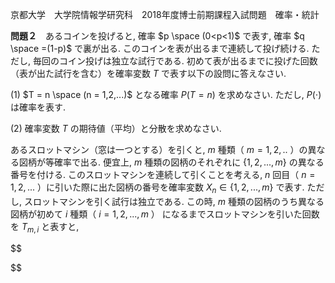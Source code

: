 京都大学　大学院情報学研究科　2018年度博士前期課程入試問題　確率・統計

**問題２**　あるコインを投げると, 確率 $p \space (0<p<1)$ で表す, 確率 $q \space =(1-p)$ で裏が出る. このコインを表が出るまで連続して投げ続ける. ただし, 毎回のコイン投げは独立な試行である. 初めて表が出るまでに投げた回数（表が出た試行を含む）を確率変数 $T$ で表す以下の設問に答えなさい.

(1) $T = n \space (n = 1,2,...)$ となる確率 $P(T=n)$ を求めなさい. ただし, $P(\cdot)$ は確率を表す.

(2) 確率変数 $T$ の期待値（平均）と分散を求めなさい.

あるスロットマシン（窓は一つとする）を引くと, $m$ 種類（ $m=1,2,..$ ）の異なる図柄が等確率で出る. 便宜上, $m$ 種類の図柄のそれぞれに $\{1,2,...,m\}$ の異なる番号を付ける. このスロットマシンを連続して引くことを考える, $n$ 回目（ $n=1,2,...$ ）に引いた際に出た図柄の番号を確率変数 $X_n \in \{1,2,...,m\}$ で表す. ただし, スロットマシンを引く試行は独立である. この時, $m$ 種類の図柄のうち異なる図柄が初めて $i$ 種類（ $i=1,2,...,m$ ） になるまでスロットマシンを引いた回数を $T_{m,i}$ と表すと,

$$

$$